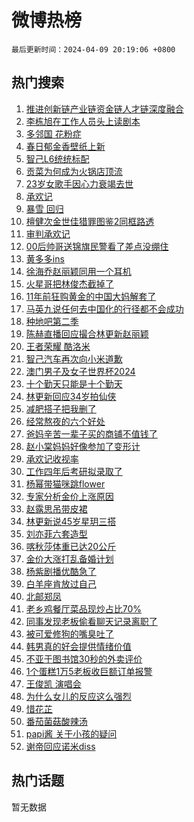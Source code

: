 # 微博热榜

`最后更新时间：2024-04-09 20:19:06 +0800`

## 热门搜索

1. [推进创新链产业链资金链人才链深度融合](https://m.weibo.cn/search?containerid=100103type%3D1%26t%3D10%26q%3D%23%E6%8E%A8%E8%BF%9B%E5%88%9B%E6%96%B0%E9%93%BE%E4%BA%A7%E4%B8%9A%E9%93%BE%E8%B5%84%E9%87%91%E9%93%BE%E4%BA%BA%E6%89%8D%E9%93%BE%E6%B7%B1%E5%BA%A6%E8%9E%8D%E5%90%88%23&stream_entry_id=51&isnewpage=1&extparam=seat%3D1%26dgr%3D0%26pos%3D0%26stream_entry_id%3D51%26c_type%3D51%26q%3D%2523%25E6%258E%25A8%25E8%25BF%259B%25E5%2588%259B%25E6%2596%25B0%25E9%2593%25BE%25E4%25BA%25A7%25E4%25B8%259A%25E9%2593%25BE%25E8%25B5%2584%25E9%2587%2591%25E9%2593%25BE%25E4%25BA%25BA%25E6%2589%258D%25E9%2593%25BE%25E6%25B7%25B1%25E5%25BA%25A6%25E8%259E%258D%25E5%2590%2588%2523%26filter_type%3Drealtimehot%26cate%3D10103%26display_time%3D1712665145%26pre_seqid%3D17126651458290553624)
1. [李栋旭在工作人员头上读剧本](https://m.weibo.cn/search?containerid=100103type%3D1%26t%3D10%26q%3D%E6%9D%8E%E6%A0%8B%E6%97%AD%E5%9C%A8%E5%B7%A5%E4%BD%9C%E4%BA%BA%E5%91%98%E5%A4%B4%E4%B8%8A%E8%AF%BB%E5%89%A7%E6%9C%AC&stream_entry_id=31&isnewpage=1&extparam=seat%3D1%26dgr%3D0%26flag%3D1%26c_type%3D31%26realpos%3D1%26cate%3D5001%26stream_entry_id%3D31%26lcate%3D5001%26band_rank%3D1%26q%3D%25E6%259D%258E%25E6%25A0%258B%25E6%2597%25AD%25E5%259C%25A8%25E5%25B7%25A5%25E4%25BD%259C%25E4%25BA%25BA%25E5%2591%2598%25E5%25A4%25B4%25E4%25B8%258A%25E8%25AF%25BB%25E5%2589%25A7%25E6%259C%25AC%26filter_type%3Drealtimehot%26pos%3D0%26display_time%3D1712665145%26pre_seqid%3D17126651458290553624)
1. [多邻国 花粉症](https://m.weibo.cn/search?containerid=100103type%3D1%26t%3D10%26q%3D%E5%A4%9A%E9%82%BB%E5%9B%BD+%E8%8A%B1%E7%B2%89%E7%97%87&stream_entry_id=31&isnewpage=1&extparam=seat%3D1%26dgr%3D0%26flag%3D0%26c_type%3D31%26realpos%3D2%26cate%3D5001%26stream_entry_id%3D31%26lcate%3D5001%26band_rank%3D2%26q%3D%25E5%25A4%259A%25E9%2582%25BB%25E5%259B%25BD%2520%25E8%258A%25B1%25E7%25B2%2589%25E7%2597%2587%26filter_type%3Drealtimehot%26pos%3D1%26display_time%3D1712665145%26pre_seqid%3D17126651458290553624)
1. [春日郁金香壁纸上新](https://m.weibo.cn/search?containerid=100103type%3D1%26t%3D10%26q%3D%23%E6%98%A5%E6%97%A5%E9%83%81%E9%87%91%E9%A6%99%E5%A3%81%E7%BA%B8%E4%B8%8A%E6%96%B0%23&stream_entry_id=31&isnewpage=1&extparam=seat%3D1%26dgr%3D0%26flag%3D0%26c_type%3D31%26realpos%3D3%26cate%3D5001%26stream_entry_id%3D31%26lcate%3D5001%26band_rank%3D3%26q%3D%2523%25E6%2598%25A5%25E6%2597%25A5%25E9%2583%2581%25E9%2587%2591%25E9%25A6%2599%25E5%25A3%2581%25E7%25BA%25B8%25E4%25B8%258A%25E6%2596%25B0%2523%26filter_type%3Drealtimehot%26pos%3D2%26display_time%3D1712665145%26pre_seqid%3D17126651458290553624)
1. [智己L6统统标配](https://m.weibo.cn/search?containerid=100103type%3D1%26t%3D10%26q%3D%23%E6%99%BA%E5%B7%B1L6%E7%BB%9F%E7%BB%9F%E6%A0%87%E9%85%8D%23&stream_entry_id=31&isnewpage=1&extparam=seat%3D1%26dgr%3D0%26adid%3D230386%26c_type%3D31%26filter_type%3Drealtimehot%26cate%3D5001%26stream_entry_id%3D31%26topic_ad%3D1%26lcate%3D5001%26band_rank%3D4%26q%3D%2523%25E6%2599%25BA%25E5%25B7%25B1L6%25E7%25BB%259F%25E7%25BB%259F%25E6%25A0%2587%25E9%2585%258D%2523%26is_ad_pos%3D1%26pos%3D3%26display_time%3D1712665145%26pre_seqid%3D17126651458290553624)
1. [贡菜为何成为火锅店顶流](https://m.weibo.cn/search?containerid=100103type%3D1%26t%3D10%26q%3D%23%E8%B4%A1%E8%8F%9C%E4%B8%BA%E4%BD%95%E6%88%90%E4%B8%BA%E7%81%AB%E9%94%85%E5%BA%97%E9%A1%B6%E6%B5%81%23&stream_entry_id=31&isnewpage=1&extparam=seat%3D1%26dgr%3D0%26flag%3D0%26c_type%3D31%26realpos%3D4%26cate%3D5001%26stream_entry_id%3D31%26lcate%3D5001%26band_rank%3D4%26q%3D%2523%25E8%25B4%25A1%25E8%258F%259C%25E4%25B8%25BA%25E4%25BD%2595%25E6%2588%2590%25E4%25B8%25BA%25E7%2581%25AB%25E9%2594%2585%25E5%25BA%2597%25E9%25A1%25B6%25E6%25B5%2581%2523%26filter_type%3Drealtimehot%26pos%3D4%26display_time%3D1712665145%26pre_seqid%3D17126651458290553624)
1. [23岁女歌手因心力衰竭去世](https://m.weibo.cn/search?containerid=100103type%3D1%26t%3D10%26q%3D%2323%E5%B2%81%E5%A5%B3%E6%AD%8C%E6%89%8B%E5%9B%A0%E5%BF%83%E5%8A%9B%E8%A1%B0%E7%AB%AD%E5%8E%BB%E4%B8%96%23&stream_entry_id=31&isnewpage=1&extparam=seat%3D1%26dgr%3D0%26flag%3D2%26c_type%3D31%26realpos%3D5%26cate%3D5001%26stream_entry_id%3D31%26lcate%3D5001%26band_rank%3D5%26q%3D%252323%25E5%25B2%2581%25E5%25A5%25B3%25E6%25AD%258C%25E6%2589%258B%25E5%259B%25A0%25E5%25BF%2583%25E5%258A%259B%25E8%25A1%25B0%25E7%25AB%25AD%25E5%258E%25BB%25E4%25B8%2596%2523%26filter_type%3Drealtimehot%26pos%3D5%26display_time%3D1712665145%26pre_seqid%3D17126651458290553624)
1. [承欢记](https://m.weibo.cn/search?containerid=100103type%3D1%26t%3D10%26q%3D%E6%89%BF%E6%AC%A2%E8%AE%B0&stream_entry_id=31&isnewpage=1&extparam=seat%3D1%26dgr%3D0%26flag%3D1%26c_type%3D31%26realpos%3D6%26cate%3D5001%26stream_entry_id%3D31%26lcate%3D5001%26band_rank%3D6%26q%3D%25E6%2589%25BF%25E6%25AC%25A2%25E8%25AE%25B0%26filter_type%3Drealtimehot%26pos%3D6%26display_time%3D1712665145%26pre_seqid%3D17126651458290553624)
1. [暴雪 回归](https://m.weibo.cn/search?containerid=100103type%3D1%26t%3D10%26q%3D%E6%9A%B4%E9%9B%AA+%E5%9B%9E%E5%BD%92&stream_entry_id=31&isnewpage=1&extparam=seat%3D1%26dgr%3D0%26flag%3D16%26c_type%3D31%26realpos%3D7%26cate%3D5001%26stream_entry_id%3D31%26lcate%3D5001%26band_rank%3D7%26q%3D%25E6%259A%25B4%25E9%259B%25AA%2520%25E5%259B%259E%25E5%25BD%2592%26filter_type%3Drealtimehot%26pos%3D7%26display_time%3D1712665145%26pre_seqid%3D17126651458290553624)
1. [檀健次金世佳猎罪图鉴2同框路透](https://m.weibo.cn/search?containerid=100103type%3D1%26t%3D10%26q%3D%23%E6%AA%80%E5%81%A5%E6%AC%A1%E9%87%91%E4%B8%96%E4%BD%B3%E7%8C%8E%E7%BD%AA%E5%9B%BE%E9%89%B42%E5%90%8C%E6%A1%86%E8%B7%AF%E9%80%8F%23&stream_entry_id=31&isnewpage=1&extparam=seat%3D1%26dgr%3D0%26flag%3D1%26c_type%3D31%26realpos%3D8%26cate%3D5001%26stream_entry_id%3D31%26lcate%3D5001%26band_rank%3D8%26q%3D%2523%25E6%25AA%2580%25E5%2581%25A5%25E6%25AC%25A1%25E9%2587%2591%25E4%25B8%2596%25E4%25BD%25B3%25E7%258C%258E%25E7%25BD%25AA%25E5%259B%25BE%25E9%2589%25B42%25E5%2590%258C%25E6%25A1%2586%25E8%25B7%25AF%25E9%2580%258F%2523%26filter_type%3Drealtimehot%26pos%3D8%26display_time%3D1712665145%26pre_seqid%3D17126651458290553624)
1. [审判承欢记](https://m.weibo.cn/search?containerid=100103type%3D1%26t%3D10%26q%3D%E5%AE%A1%E5%88%A4%E6%89%BF%E6%AC%A2%E8%AE%B0&stream_entry_id=31&isnewpage=1&extparam=seat%3D1%26dgr%3D0%26flag%3D1%26c_type%3D31%26realpos%3D9%26cate%3D5001%26stream_entry_id%3D31%26lcate%3D5001%26band_rank%3D9%26q%3D%25E5%25AE%25A1%25E5%2588%25A4%25E6%2589%25BF%25E6%25AC%25A2%25E8%25AE%25B0%26filter_type%3Drealtimehot%26pos%3D9%26display_time%3D1712665145%26pre_seqid%3D17126651458290553624)
1. [00后帅哥送锦旗民警看了差点没绷住](https://m.weibo.cn/search?containerid=100103type%3D1%26t%3D10%26q%3D%2300%E5%90%8E%E5%B8%85%E5%93%A5%E9%80%81%E9%94%A6%E6%97%97%E6%B0%91%E8%AD%A6%E7%9C%8B%E4%BA%86%E5%B7%AE%E7%82%B9%E6%B2%A1%E7%BB%B7%E4%BD%8F%23&stream_entry_id=31&isnewpage=1&extparam=seat%3D1%26dgr%3D0%26flag%3D32768%26c_type%3D31%26realpos%3D10%26cate%3D5001%26stream_entry_id%3D31%26lcate%3D5001%26band_rank%3D10%26q%3D%252300%25E5%2590%258E%25E5%25B8%2585%25E5%2593%25A5%25E9%2580%2581%25E9%2594%25A6%25E6%2597%2597%25E6%25B0%2591%25E8%25AD%25A6%25E7%259C%258B%25E4%25BA%2586%25E5%25B7%25AE%25E7%2582%25B9%25E6%25B2%25A1%25E7%25BB%25B7%25E4%25BD%258F%2523%26filter_type%3Drealtimehot%26pos%3D10%26display_time%3D1712665145%26pre_seqid%3D17126651458290553624)
1. [黄多多ins](https://m.weibo.cn/search?containerid=100103type%3D1%26t%3D10%26q%3D%23%E9%BB%84%E5%A4%9A%E5%A4%9Ains%23&stream_entry_id=31&isnewpage=1&extparam=seat%3D1%26dgr%3D0%26flag%3D2%26c_type%3D31%26realpos%3D11%26cate%3D5001%26stream_entry_id%3D31%26lcate%3D5001%26band_rank%3D11%26q%3D%2523%25E9%25BB%2584%25E5%25A4%259A%25E5%25A4%259Ains%2523%26filter_type%3Drealtimehot%26pos%3D11%26display_time%3D1712665145%26pre_seqid%3D17126651458290553624)
1. [徐海乔赵丽颖同用一个耳机](https://m.weibo.cn/search?containerid=100103type%3D1%26t%3D10%26q%3D%23%E5%BE%90%E6%B5%B7%E4%B9%94%E8%B5%B5%E4%B8%BD%E9%A2%96%E5%90%8C%E7%94%A8%E4%B8%80%E4%B8%AA%E8%80%B3%E6%9C%BA%23&stream_entry_id=31&isnewpage=1&extparam=seat%3D1%26dgr%3D0%26flag%3D1%26c_type%3D31%26realpos%3D12%26cate%3D5001%26stream_entry_id%3D31%26lcate%3D5001%26band_rank%3D12%26q%3D%2523%25E5%25BE%2590%25E6%25B5%25B7%25E4%25B9%2594%25E8%25B5%25B5%25E4%25B8%25BD%25E9%25A2%2596%25E5%2590%258C%25E7%2594%25A8%25E4%25B8%2580%25E4%25B8%25AA%25E8%2580%25B3%25E6%259C%25BA%2523%26filter_type%3Drealtimehot%26pos%3D12%26display_time%3D1712665145%26pre_seqid%3D17126651458290553624)
1. [火星哥把林俊杰截掉了](https://m.weibo.cn/search?containerid=100103type%3D1%26t%3D10%26q%3D%23%E7%81%AB%E6%98%9F%E5%93%A5%E6%8A%8A%E6%9E%97%E4%BF%8A%E6%9D%B0%E6%88%AA%E6%8E%89%E4%BA%86%23&stream_entry_id=31&isnewpage=1&extparam=seat%3D1%26dgr%3D0%26flag%3D0%26c_type%3D31%26realpos%3D13%26cate%3D5001%26stream_entry_id%3D31%26lcate%3D5001%26band_rank%3D13%26q%3D%2523%25E7%2581%25AB%25E6%2598%259F%25E5%2593%25A5%25E6%258A%258A%25E6%259E%2597%25E4%25BF%258A%25E6%259D%25B0%25E6%2588%25AA%25E6%258E%2589%25E4%25BA%2586%2523%26filter_type%3Drealtimehot%26pos%3D13%26display_time%3D1712665145%26pre_seqid%3D17126651458290553624)
1. [11年前狂购黄金的中国大妈解套了](https://m.weibo.cn/search?containerid=100103type%3D1%26t%3D10%26q%3D%2311%E5%B9%B4%E5%89%8D%E7%8B%82%E8%B4%AD%E9%BB%84%E9%87%91%E7%9A%84%E4%B8%AD%E5%9B%BD%E5%A4%A7%E5%A6%88%E8%A7%A3%E5%A5%97%E4%BA%86%23&stream_entry_id=31&isnewpage=1&extparam=seat%3D1%26dgr%3D0%26flag%3D1%26c_type%3D31%26realpos%3D14%26cate%3D5001%26stream_entry_id%3D31%26lcate%3D5001%26band_rank%3D14%26q%3D%252311%25E5%25B9%25B4%25E5%2589%258D%25E7%258B%2582%25E8%25B4%25AD%25E9%25BB%2584%25E9%2587%2591%25E7%259A%2584%25E4%25B8%25AD%25E5%259B%25BD%25E5%25A4%25A7%25E5%25A6%2588%25E8%25A7%25A3%25E5%25A5%2597%25E4%25BA%2586%2523%26filter_type%3Drealtimehot%26pos%3D14%26display_time%3D1712665145%26pre_seqid%3D17126651458290553624)
1. [马英九说任何去中国化的行径都不会成功](https://m.weibo.cn/search?containerid=100103type%3D1%26t%3D10%26q%3D%23%E9%A9%AC%E8%8B%B1%E4%B9%9D%E8%AF%B4%E4%BB%BB%E4%BD%95%E5%8E%BB%E4%B8%AD%E5%9B%BD%E5%8C%96%E7%9A%84%E8%A1%8C%E5%BE%84%E9%83%BD%E4%B8%8D%E4%BC%9A%E6%88%90%E5%8A%9F%23&stream_entry_id=31&isnewpage=1&extparam=seat%3D1%26dgr%3D0%26flag%3D0%26c_type%3D31%26realpos%3D15%26cate%3D5001%26stream_entry_id%3D31%26lcate%3D5001%26band_rank%3D15%26q%3D%2523%25E9%25A9%25AC%25E8%258B%25B1%25E4%25B9%259D%25E8%25AF%25B4%25E4%25BB%25BB%25E4%25BD%2595%25E5%258E%25BB%25E4%25B8%25AD%25E5%259B%25BD%25E5%258C%2596%25E7%259A%2584%25E8%25A1%258C%25E5%25BE%2584%25E9%2583%25BD%25E4%25B8%258D%25E4%25BC%259A%25E6%2588%2590%25E5%258A%259F%2523%26filter_type%3Drealtimehot%26pos%3D15%26display_time%3D1712665145%26pre_seqid%3D17126651458290553624)
1. [种地吧第二季](https://m.weibo.cn/search?containerid=100103type%3D1%26t%3D10%26q%3D%23%E7%A7%8D%E5%9C%B0%E5%90%A7%E7%AC%AC%E4%BA%8C%E5%AD%A3%23&stream_entry_id=31&isnewpage=1&extparam=seat%3D1%26dgr%3D0%26flag%3D1%26c_type%3D31%26realpos%3D16%26cate%3D5001%26stream_entry_id%3D31%26lcate%3D5001%26band_rank%3D16%26q%3D%2523%25E7%25A7%258D%25E5%259C%25B0%25E5%2590%25A7%25E7%25AC%25AC%25E4%25BA%258C%25E5%25AD%25A3%2523%26filter_type%3Drealtimehot%26pos%3D16%26display_time%3D1712665145%26pre_seqid%3D17126651458290553624)
1. [陈赫直播回应撮合林更新赵丽颖](https://m.weibo.cn/search?containerid=100103type%3D1%26t%3D10%26q%3D%23%E9%99%88%E8%B5%AB%E7%9B%B4%E6%92%AD%E5%9B%9E%E5%BA%94%E6%92%AE%E5%90%88%E6%9E%97%E6%9B%B4%E6%96%B0%E8%B5%B5%E4%B8%BD%E9%A2%96%23&stream_entry_id=31&isnewpage=1&extparam=seat%3D1%26dgr%3D0%26flag%3D0%26c_type%3D31%26realpos%3D17%26cate%3D5001%26stream_entry_id%3D31%26lcate%3D5001%26band_rank%3D17%26q%3D%2523%25E9%2599%2588%25E8%25B5%25AB%25E7%259B%25B4%25E6%2592%25AD%25E5%259B%259E%25E5%25BA%2594%25E6%2592%25AE%25E5%2590%2588%25E6%259E%2597%25E6%259B%25B4%25E6%2596%25B0%25E8%25B5%25B5%25E4%25B8%25BD%25E9%25A2%2596%2523%26filter_type%3Drealtimehot%26pos%3D17%26display_time%3D1712665145%26pre_seqid%3D17126651458290553624)
1. [王者荣耀 酷洛米](https://m.weibo.cn/search?containerid=100103type%3D1%26t%3D10%26q%3D%E7%8E%8B%E8%80%85%E8%8D%A3%E8%80%80+%E9%85%B7%E6%B4%9B%E7%B1%B3&stream_entry_id=31&isnewpage=1&extparam=seat%3D1%26dgr%3D0%26flag%3D0%26c_type%3D31%26realpos%3D18%26cate%3D5001%26stream_entry_id%3D31%26lcate%3D5001%26band_rank%3D18%26q%3D%25E7%258E%258B%25E8%2580%2585%25E8%258D%25A3%25E8%2580%2580%2520%25E9%2585%25B7%25E6%25B4%259B%25E7%25B1%25B3%26filter_type%3Drealtimehot%26pos%3D18%26display_time%3D1712665145%26pre_seqid%3D17126651458290553624)
1. [智己汽车再次向小米道歉](https://m.weibo.cn/search?containerid=100103type%3D1%26t%3D10%26q%3D%23%E6%99%BA%E5%B7%B1%E6%B1%BD%E8%BD%A6%E5%86%8D%E6%AC%A1%E5%90%91%E5%B0%8F%E7%B1%B3%E9%81%93%E6%AD%89%23&stream_entry_id=31&isnewpage=1&extparam=seat%3D1%26dgr%3D0%26flag%3D0%26c_type%3D31%26realpos%3D19%26cate%3D5001%26stream_entry_id%3D31%26lcate%3D5001%26band_rank%3D19%26q%3D%2523%25E6%2599%25BA%25E5%25B7%25B1%25E6%25B1%25BD%25E8%25BD%25A6%25E5%2586%258D%25E6%25AC%25A1%25E5%2590%2591%25E5%25B0%258F%25E7%25B1%25B3%25E9%2581%2593%25E6%25AD%2589%2523%26filter_type%3Drealtimehot%26pos%3D19%26display_time%3D1712665145%26pre_seqid%3D17126651458290553624)
1. [澳门男子及女子世界杯2024](https://m.weibo.cn/search?containerid=100103type%3D1%26t%3D10%26q%3D%23%E6%BE%B3%E9%97%A8%E7%94%B7%E5%AD%90%E5%8F%8A%E5%A5%B3%E5%AD%90%E4%B8%96%E7%95%8C%E6%9D%AF2024%23&stream_entry_id=31&isnewpage=1&extparam=seat%3D1%26dgr%3D0%26flag%3D0%26c_type%3D31%26realpos%3D20%26cate%3D5001%26stream_entry_id%3D31%26lcate%3D5001%26band_rank%3D20%26q%3D%2523%25E6%25BE%25B3%25E9%2597%25A8%25E7%2594%25B7%25E5%25AD%2590%25E5%258F%258A%25E5%25A5%25B3%25E5%25AD%2590%25E4%25B8%2596%25E7%2595%258C%25E6%259D%25AF2024%2523%26filter_type%3Drealtimehot%26pos%3D20%26display_time%3D1712665145%26pre_seqid%3D17126651458290553624)
1. [十个勤天只能是十个勤天](https://m.weibo.cn/search?containerid=100103type%3D1%26t%3D10%26q%3D%E5%8D%81%E4%B8%AA%E5%8B%A4%E5%A4%A9%E5%8F%AA%E8%83%BD%E6%98%AF%E5%8D%81%E4%B8%AA%E5%8B%A4%E5%A4%A9&stream_entry_id=31&isnewpage=1&extparam=seat%3D1%26dgr%3D0%26flag%3D1%26c_type%3D31%26realpos%3D21%26cate%3D5001%26stream_entry_id%3D31%26lcate%3D5001%26band_rank%3D21%26q%3D%25E5%258D%2581%25E4%25B8%25AA%25E5%258B%25A4%25E5%25A4%25A9%25E5%258F%25AA%25E8%2583%25BD%25E6%2598%25AF%25E5%258D%2581%25E4%25B8%25AA%25E5%258B%25A4%25E5%25A4%25A9%26filter_type%3Drealtimehot%26pos%3D21%26display_time%3D1712665145%26pre_seqid%3D17126651458290553624)
1. [林更新回应34岁拍仙侠](https://m.weibo.cn/search?containerid=100103type%3D1%26t%3D10%26q%3D%23%E6%9E%97%E6%9B%B4%E6%96%B0%E5%9B%9E%E5%BA%9434%E5%B2%81%E6%8B%8D%E4%BB%99%E4%BE%A0%23&stream_entry_id=31&isnewpage=1&extparam=seat%3D1%26dgr%3D0%26flag%3D0%26c_type%3D31%26realpos%3D22%26cate%3D5001%26stream_entry_id%3D31%26lcate%3D5001%26band_rank%3D22%26q%3D%2523%25E6%259E%2597%25E6%259B%25B4%25E6%2596%25B0%25E5%259B%259E%25E5%25BA%259434%25E5%25B2%2581%25E6%258B%258D%25E4%25BB%2599%25E4%25BE%25A0%2523%26filter_type%3Drealtimehot%26pos%3D22%26display_time%3D1712665145%26pre_seqid%3D17126651458290553624)
1. [减肥搭子把我删了](https://m.weibo.cn/search?containerid=100103type%3D1%26t%3D10%26q%3D%23%E5%87%8F%E8%82%A5%E6%90%AD%E5%AD%90%E6%8A%8A%E6%88%91%E5%88%A0%E4%BA%86%23&stream_entry_id=31&isnewpage=1&extparam=seat%3D1%26dgr%3D0%26flag%3D1%26c_type%3D31%26realpos%3D23%26cate%3D5001%26stream_entry_id%3D31%26lcate%3D5001%26band_rank%3D23%26q%3D%2523%25E5%2587%258F%25E8%2582%25A5%25E6%2590%25AD%25E5%25AD%2590%25E6%258A%258A%25E6%2588%2591%25E5%2588%25A0%25E4%25BA%2586%2523%26filter_type%3Drealtimehot%26pos%3D23%26display_time%3D1712665145%26pre_seqid%3D17126651458290553624)
1. [经常熬夜的六个好处](https://m.weibo.cn/search?containerid=100103type%3D1%26t%3D10%26q%3D%23%E7%BB%8F%E5%B8%B8%E7%86%AC%E5%A4%9C%E7%9A%84%E5%85%AD%E4%B8%AA%E5%A5%BD%E5%A4%84%23&stream_entry_id=31&isnewpage=1&extparam=seat%3D1%26dgr%3D0%26flag%3D1%26c_type%3D31%26realpos%3D24%26cate%3D5001%26stream_entry_id%3D31%26lcate%3D5001%26band_rank%3D24%26q%3D%2523%25E7%25BB%258F%25E5%25B8%25B8%25E7%2586%25AC%25E5%25A4%259C%25E7%259A%2584%25E5%2585%25AD%25E4%25B8%25AA%25E5%25A5%25BD%25E5%25A4%2584%2523%26filter_type%3Drealtimehot%26pos%3D24%26display_time%3D1712665145%26pre_seqid%3D17126651458290553624)
1. [爸妈辛苦一辈子买的商铺不值钱了](https://m.weibo.cn/search?containerid=100103type%3D1%26t%3D10%26q%3D%23%E7%88%B8%E5%A6%88%E8%BE%9B%E8%8B%A6%E4%B8%80%E8%BE%88%E5%AD%90%E4%B9%B0%E7%9A%84%E5%95%86%E9%93%BA%E4%B8%8D%E5%80%BC%E9%92%B1%E4%BA%86%23&stream_entry_id=31&isnewpage=1&extparam=seat%3D1%26dgr%3D0%26flag%3D0%26c_type%3D31%26realpos%3D25%26cate%3D5001%26stream_entry_id%3D31%26lcate%3D5001%26band_rank%3D25%26q%3D%2523%25E7%2588%25B8%25E5%25A6%2588%25E8%25BE%259B%25E8%258B%25A6%25E4%25B8%2580%25E8%25BE%2588%25E5%25AD%2590%25E4%25B9%25B0%25E7%259A%2584%25E5%2595%2586%25E9%2593%25BA%25E4%25B8%258D%25E5%2580%25BC%25E9%2592%25B1%25E4%25BA%2586%2523%26filter_type%3Drealtimehot%26pos%3D25%26display_time%3D1712665145%26pre_seqid%3D17126651458290553624)
1. [赵小棠妈妈好像参加了变形计](https://m.weibo.cn/search?containerid=100103type%3D1%26t%3D10%26q%3D%E8%B5%B5%E5%B0%8F%E6%A3%A0%E5%A6%88%E5%A6%88%E5%A5%BD%E5%83%8F%E5%8F%82%E5%8A%A0%E4%BA%86%E5%8F%98%E5%BD%A2%E8%AE%A1&stream_entry_id=31&isnewpage=1&extparam=seat%3D1%26dgr%3D0%26flag%3D1%26c_type%3D31%26realpos%3D26%26cate%3D5001%26stream_entry_id%3D31%26lcate%3D5001%26band_rank%3D26%26q%3D%25E8%25B5%25B5%25E5%25B0%258F%25E6%25A3%25A0%25E5%25A6%2588%25E5%25A6%2588%25E5%25A5%25BD%25E5%2583%258F%25E5%258F%2582%25E5%258A%25A0%25E4%25BA%2586%25E5%258F%2598%25E5%25BD%25A2%25E8%25AE%25A1%26filter_type%3Drealtimehot%26pos%3D26%26display_time%3D1712665145%26pre_seqid%3D17126651458290553624)
1. [承欢记收视率](https://m.weibo.cn/search?containerid=100103type%3D1%26t%3D10%26q%3D%E6%89%BF%E6%AC%A2%E8%AE%B0%E6%94%B6%E8%A7%86%E7%8E%87&stream_entry_id=31&isnewpage=1&extparam=seat%3D1%26dgr%3D0%26flag%3D1%26c_type%3D31%26realpos%3D27%26cate%3D5001%26stream_entry_id%3D31%26lcate%3D5001%26band_rank%3D27%26q%3D%25E6%2589%25BF%25E6%25AC%25A2%25E8%25AE%25B0%25E6%2594%25B6%25E8%25A7%2586%25E7%258E%2587%26filter_type%3Drealtimehot%26pos%3D27%26display_time%3D1712665145%26pre_seqid%3D17126651458290553624)
1. [工作四年后考研拟录取了](https://m.weibo.cn/search?containerid=100103type%3D1%26t%3D10%26q%3D%23%E5%B7%A5%E4%BD%9C%E5%9B%9B%E5%B9%B4%E5%90%8E%E8%80%83%E7%A0%94%E6%8B%9F%E5%BD%95%E5%8F%96%E4%BA%86%23&stream_entry_id=31&isnewpage=1&extparam=seat%3D1%26dgr%3D0%26flag%3D1%26c_type%3D31%26realpos%3D28%26cate%3D5001%26stream_entry_id%3D31%26lcate%3D5001%26band_rank%3D28%26q%3D%2523%25E5%25B7%25A5%25E4%25BD%259C%25E5%259B%259B%25E5%25B9%25B4%25E5%2590%258E%25E8%2580%2583%25E7%25A0%2594%25E6%258B%259F%25E5%25BD%2595%25E5%258F%2596%25E4%25BA%2586%2523%26filter_type%3Drealtimehot%26pos%3D28%26display_time%3D1712665145%26pre_seqid%3D17126651458290553624)
1. [杨幂带猫咪跳flower](https://m.weibo.cn/search?containerid=100103type%3D1%26t%3D10%26q%3D%23%E6%9D%A8%E5%B9%82%E5%B8%A6%E7%8C%AB%E5%92%AA%E8%B7%B3flower%23&stream_entry_id=31&isnewpage=1&extparam=seat%3D1%26dgr%3D0%26flag%3D0%26c_type%3D31%26realpos%3D29%26cate%3D5001%26stream_entry_id%3D31%26lcate%3D5001%26band_rank%3D29%26q%3D%2523%25E6%259D%25A8%25E5%25B9%2582%25E5%25B8%25A6%25E7%258C%25AB%25E5%2592%25AA%25E8%25B7%25B3flower%2523%26filter_type%3Drealtimehot%26pos%3D29%26display_time%3D1712665145%26pre_seqid%3D17126651458290553624)
1. [专家分析金价上涨原因](https://m.weibo.cn/search?containerid=100103type%3D1%26t%3D10%26q%3D%23%E4%B8%93%E5%AE%B6%E5%88%86%E6%9E%90%E9%87%91%E4%BB%B7%E4%B8%8A%E6%B6%A8%E5%8E%9F%E5%9B%A0%23&stream_entry_id=31&isnewpage=1&extparam=seat%3D1%26dgr%3D0%26flag%3D1%26c_type%3D31%26realpos%3D30%26cate%3D5001%26stream_entry_id%3D31%26lcate%3D5001%26band_rank%3D30%26q%3D%2523%25E4%25B8%2593%25E5%25AE%25B6%25E5%2588%2586%25E6%259E%2590%25E9%2587%2591%25E4%25BB%25B7%25E4%25B8%258A%25E6%25B6%25A8%25E5%258E%259F%25E5%259B%25A0%2523%26filter_type%3Drealtimehot%26pos%3D30%26display_time%3D1712665145%26pre_seqid%3D17126651458290553624)
1. [赵露思吊带皮裙](https://m.weibo.cn/search?containerid=100103type%3D1%26t%3D10%26q%3D%23%E8%B5%B5%E9%9C%B2%E6%80%9D%E5%90%8A%E5%B8%A6%E7%9A%AE%E8%A3%99%23&stream_entry_id=31&isnewpage=1&extparam=seat%3D1%26dgr%3D0%26flag%3D0%26c_type%3D31%26realpos%3D31%26cate%3D5001%26stream_entry_id%3D31%26lcate%3D5001%26band_rank%3D31%26q%3D%2523%25E8%25B5%25B5%25E9%259C%25B2%25E6%2580%259D%25E5%2590%258A%25E5%25B8%25A6%25E7%259A%25AE%25E8%25A3%2599%2523%26filter_type%3Drealtimehot%26pos%3D31%26display_time%3D1712665145%26pre_seqid%3D17126651458290553624)
1. [林更新说45岁星玥三搭](https://m.weibo.cn/search?containerid=100103type%3D1%26t%3D10%26q%3D%23%E6%9E%97%E6%9B%B4%E6%96%B0%E8%AF%B445%E5%B2%81%E6%98%9F%E7%8E%A5%E4%B8%89%E6%90%AD%23&stream_entry_id=31&isnewpage=1&extparam=seat%3D1%26dgr%3D0%26flag%3D0%26c_type%3D31%26realpos%3D32%26cate%3D5001%26stream_entry_id%3D31%26lcate%3D5001%26band_rank%3D32%26q%3D%2523%25E6%259E%2597%25E6%259B%25B4%25E6%2596%25B0%25E8%25AF%25B445%25E5%25B2%2581%25E6%2598%259F%25E7%258E%25A5%25E4%25B8%2589%25E6%2590%25AD%2523%26filter_type%3Drealtimehot%26pos%3D32%26display_time%3D1712665145%26pre_seqid%3D17126651458290553624)
1. [刘亦菲六套造型](https://m.weibo.cn/search?containerid=100103type%3D1%26t%3D10%26q%3D%23%E5%88%98%E4%BA%A6%E8%8F%B2%E5%85%AD%E5%A5%97%E9%80%A0%E5%9E%8B%23&stream_entry_id=31&isnewpage=1&extparam=seat%3D1%26dgr%3D0%26flag%3D1%26c_type%3D31%26realpos%3D33%26cate%3D5001%26stream_entry_id%3D31%26lcate%3D5001%26band_rank%3D33%26q%3D%2523%25E5%2588%2598%25E4%25BA%25A6%25E8%258F%25B2%25E5%2585%25AD%25E5%25A5%2597%25E9%2580%25A0%25E5%259E%258B%2523%26filter_type%3Drealtimehot%26pos%3D33%26display_time%3D1712665145%26pre_seqid%3D17126651458290553624)
1. [喀秋莎体重已达20公斤](https://m.weibo.cn/search?containerid=100103type%3D1%26t%3D10%26q%3D%23%E5%96%80%E7%A7%8B%E8%8E%8E%E4%BD%93%E9%87%8D%E5%B7%B2%E8%BE%BE20%E5%85%AC%E6%96%A4%23&stream_entry_id=31&isnewpage=1&extparam=seat%3D1%26dgr%3D0%26flag%3D0%26c_type%3D31%26realpos%3D34%26cate%3D5001%26stream_entry_id%3D31%26lcate%3D5001%26band_rank%3D34%26q%3D%2523%25E5%2596%2580%25E7%25A7%258B%25E8%258E%258E%25E4%25BD%2593%25E9%2587%258D%25E5%25B7%25B2%25E8%25BE%25BE20%25E5%2585%25AC%25E6%2596%25A4%2523%26filter_type%3Drealtimehot%26pos%3D34%26display_time%3D1712665145%26pre_seqid%3D17126651458290553624)
1. [金价大涨打乱备婚计划](https://m.weibo.cn/search?containerid=100103type%3D1%26t%3D10%26q%3D%23%E9%87%91%E4%BB%B7%E5%A4%A7%E6%B6%A8%E6%89%93%E4%B9%B1%E5%A4%87%E5%A9%9A%E8%AE%A1%E5%88%92%23&stream_entry_id=31&isnewpage=1&extparam=seat%3D1%26dgr%3D0%26flag%3D0%26c_type%3D31%26realpos%3D35%26cate%3D5001%26stream_entry_id%3D31%26lcate%3D5001%26band_rank%3D35%26q%3D%2523%25E9%2587%2591%25E4%25BB%25B7%25E5%25A4%25A7%25E6%25B6%25A8%25E6%2589%2593%25E4%25B9%25B1%25E5%25A4%2587%25E5%25A9%259A%25E8%25AE%25A1%25E5%2588%2592%2523%26filter_type%3Drealtimehot%26pos%3D35%26display_time%3D1712665145%26pre_seqid%3D17126651458290553624)
1. [杨紫剧播优酷急了](https://m.weibo.cn/search?containerid=100103type%3D1%26t%3D10%26q%3D%23%E6%9D%A8%E7%B4%AB%E5%89%A7%E6%92%AD%E4%BC%98%E9%85%B7%E6%80%A5%E4%BA%86%23&stream_entry_id=31&isnewpage=1&extparam=seat%3D1%26dgr%3D0%26flag%3D0%26c_type%3D31%26realpos%3D36%26cate%3D5001%26stream_entry_id%3D31%26lcate%3D5001%26band_rank%3D36%26q%3D%2523%25E6%259D%25A8%25E7%25B4%25AB%25E5%2589%25A7%25E6%2592%25AD%25E4%25BC%2598%25E9%2585%25B7%25E6%2580%25A5%25E4%25BA%2586%2523%26filter_type%3Drealtimehot%26pos%3D36%26display_time%3D1712665145%26pre_seqid%3D17126651458290553624)
1. [白羊座肯放过自己](https://m.weibo.cn/search?containerid=100103type%3D1%26t%3D10%26q%3D%23%E7%99%BD%E7%BE%8A%E5%BA%A7%E8%82%AF%E6%94%BE%E8%BF%87%E8%87%AA%E5%B7%B1%23&stream_entry_id=31&isnewpage=1&extparam=seat%3D1%26dgr%3D0%26flag%3D0%26c_type%3D31%26realpos%3D37%26cate%3D5001%26stream_entry_id%3D31%26lcate%3D5001%26band_rank%3D37%26q%3D%2523%25E7%2599%25BD%25E7%25BE%258A%25E5%25BA%25A7%25E8%2582%25AF%25E6%2594%25BE%25E8%25BF%2587%25E8%2587%25AA%25E5%25B7%25B1%2523%26filter_type%3Drealtimehot%26pos%3D37%26display_time%3D1712665145%26pre_seqid%3D17126651458290553624)
1. [北邮郑凤](https://m.weibo.cn/search?containerid=100103type%3D1%26t%3D10%26q%3D%E5%8C%97%E9%82%AE%E9%83%91%E5%87%A4&stream_entry_id=31&isnewpage=1&extparam=seat%3D1%26dgr%3D0%26flag%3D1%26c_type%3D31%26realpos%3D38%26cate%3D5001%26stream_entry_id%3D31%26lcate%3D5001%26band_rank%3D38%26q%3D%25E5%258C%2597%25E9%2582%25AE%25E9%2583%2591%25E5%2587%25A4%26filter_type%3Drealtimehot%26pos%3D38%26display_time%3D1712665145%26pre_seqid%3D17126651458290553624)
1. [老乡鸡餐厅菜品现炒占比70%](https://m.weibo.cn/search?containerid=100103type%3D1%26t%3D10%26q%3D%23%E8%80%81%E4%B9%A1%E9%B8%A1%E9%A4%90%E5%8E%85%E8%8F%9C%E5%93%81%E7%8E%B0%E7%82%92%E5%8D%A0%E6%AF%9470%25%23&stream_entry_id=31&isnewpage=1&extparam=seat%3D1%26dgr%3D0%26flag%3D1%26c_type%3D31%26realpos%3D39%26cate%3D5001%26stream_entry_id%3D31%26lcate%3D5001%26band_rank%3D39%26q%3D%2523%25E8%2580%2581%25E4%25B9%25A1%25E9%25B8%25A1%25E9%25A4%2590%25E5%258E%2585%25E8%258F%259C%25E5%2593%2581%25E7%258E%25B0%25E7%2582%2592%25E5%258D%25A0%25E6%25AF%259470%2525%2523%26filter_type%3Drealtimehot%26pos%3D39%26display_time%3D1712665145%26pre_seqid%3D17126651458290553624)
1. [同事发现老板偷看聊天记录离职了](https://m.weibo.cn/search?containerid=100103type%3D1%26t%3D10%26q%3D%23%E5%90%8C%E4%BA%8B%E5%8F%91%E7%8E%B0%E8%80%81%E6%9D%BF%E5%81%B7%E7%9C%8B%E8%81%8A%E5%A4%A9%E8%AE%B0%E5%BD%95%E7%A6%BB%E8%81%8C%E4%BA%86%23&stream_entry_id=31&isnewpage=1&extparam=seat%3D1%26dgr%3D0%26flag%3D0%26c_type%3D31%26realpos%3D40%26cate%3D5001%26stream_entry_id%3D31%26lcate%3D5001%26band_rank%3D40%26q%3D%2523%25E5%2590%258C%25E4%25BA%258B%25E5%258F%2591%25E7%258E%25B0%25E8%2580%2581%25E6%259D%25BF%25E5%2581%25B7%25E7%259C%258B%25E8%2581%258A%25E5%25A4%25A9%25E8%25AE%25B0%25E5%25BD%2595%25E7%25A6%25BB%25E8%2581%258C%25E4%25BA%2586%2523%26filter_type%3Drealtimehot%26pos%3D40%26display_time%3D1712665145%26pre_seqid%3D17126651458290553624)
1. [被可爱修狗的嘴臭吐了](https://m.weibo.cn/search?containerid=100103type%3D1%26t%3D10%26q%3D%23%E8%A2%AB%E5%8F%AF%E7%88%B1%E4%BF%AE%E7%8B%97%E7%9A%84%E5%98%B4%E8%87%AD%E5%90%90%E4%BA%86%23&stream_entry_id=31&isnewpage=1&extparam=seat%3D1%26dgr%3D0%26flag%3D1%26c_type%3D31%26realpos%3D41%26cate%3D5001%26stream_entry_id%3D31%26lcate%3D5001%26band_rank%3D41%26q%3D%2523%25E8%25A2%25AB%25E5%258F%25AF%25E7%2588%25B1%25E4%25BF%25AE%25E7%258B%2597%25E7%259A%2584%25E5%2598%25B4%25E8%2587%25AD%25E5%2590%2590%25E4%25BA%2586%2523%26filter_type%3Drealtimehot%26pos%3D41%26display_time%3D1712665145%26pre_seqid%3D17126651458290553624)
1. [韩男真的好会提供情绪价值](https://m.weibo.cn/search?containerid=100103type%3D1%26t%3D10%26q%3D%23%E9%9F%A9%E7%94%B7%E7%9C%9F%E7%9A%84%E5%A5%BD%E4%BC%9A%E6%8F%90%E4%BE%9B%E6%83%85%E7%BB%AA%E4%BB%B7%E5%80%BC%23&stream_entry_id=31&isnewpage=1&extparam=seat%3D1%26dgr%3D0%26flag%3D1%26c_type%3D31%26realpos%3D42%26cate%3D5001%26stream_entry_id%3D31%26lcate%3D5001%26band_rank%3D42%26q%3D%2523%25E9%259F%25A9%25E7%2594%25B7%25E7%259C%259F%25E7%259A%2584%25E5%25A5%25BD%25E4%25BC%259A%25E6%258F%2590%25E4%25BE%259B%25E6%2583%2585%25E7%25BB%25AA%25E4%25BB%25B7%25E5%2580%25BC%2523%26filter_type%3Drealtimehot%26pos%3D42%26display_time%3D1712665145%26pre_seqid%3D17126651458290553624)
1. [不亚于图书馆30秒的外卖评价](https://m.weibo.cn/search?containerid=100103type%3D1%26t%3D10%26q%3D%E4%B8%8D%E4%BA%9A%E4%BA%8E%E5%9B%BE%E4%B9%A6%E9%A6%8630%E7%A7%92%E7%9A%84%E5%A4%96%E5%8D%96%E8%AF%84%E4%BB%B7&stream_entry_id=31&isnewpage=1&extparam=seat%3D1%26dgr%3D0%26flag%3D0%26c_type%3D31%26realpos%3D43%26cate%3D5001%26stream_entry_id%3D31%26lcate%3D5001%26band_rank%3D43%26q%3D%25E4%25B8%258D%25E4%25BA%259A%25E4%25BA%258E%25E5%259B%25BE%25E4%25B9%25A6%25E9%25A6%258630%25E7%25A7%2592%25E7%259A%2584%25E5%25A4%2596%25E5%258D%2596%25E8%25AF%2584%25E4%25BB%25B7%26filter_type%3Drealtimehot%26pos%3D43%26display_time%3D1712665145%26pre_seqid%3D17126651458290553624)
1. [1个蛋糕1万5老板收巨额订单报警](https://m.weibo.cn/search?containerid=100103type%3D1%26t%3D10%26q%3D%231%E4%B8%AA%E8%9B%8B%E7%B3%951%E4%B8%875%E8%80%81%E6%9D%BF%E6%94%B6%E5%B7%A8%E9%A2%9D%E8%AE%A2%E5%8D%95%E6%8A%A5%E8%AD%A6%23&stream_entry_id=31&isnewpage=1&extparam=seat%3D1%26dgr%3D0%26flag%3D0%26c_type%3D31%26realpos%3D44%26cate%3D5001%26stream_entry_id%3D31%26lcate%3D5001%26band_rank%3D44%26q%3D%25231%25E4%25B8%25AA%25E8%259B%258B%25E7%25B3%25951%25E4%25B8%25875%25E8%2580%2581%25E6%259D%25BF%25E6%2594%25B6%25E5%25B7%25A8%25E9%25A2%259D%25E8%25AE%25A2%25E5%258D%2595%25E6%258A%25A5%25E8%25AD%25A6%2523%26filter_type%3Drealtimehot%26pos%3D44%26display_time%3D1712665145%26pre_seqid%3D17126651458290553624)
1. [王俊凯 演唱会](https://m.weibo.cn/search?containerid=100103type%3D1%26t%3D10%26q%3D%E7%8E%8B%E4%BF%8A%E5%87%AF+%E6%BC%94%E5%94%B1%E4%BC%9A&stream_entry_id=31&isnewpage=1&extparam=seat%3D1%26dgr%3D0%26flag%3D0%26c_type%3D31%26realpos%3D45%26cate%3D5001%26stream_entry_id%3D31%26lcate%3D5001%26band_rank%3D45%26q%3D%25E7%258E%258B%25E4%25BF%258A%25E5%2587%25AF%2520%25E6%25BC%2594%25E5%2594%25B1%25E4%25BC%259A%26filter_type%3Drealtimehot%26pos%3D45%26display_time%3D1712665145%26pre_seqid%3D17126651458290553624)
1. [为什么女儿的反应这么强烈](https://m.weibo.cn/search?containerid=100103type%3D1%26t%3D10%26q%3D%23%E4%B8%BA%E4%BB%80%E4%B9%88%E5%A5%B3%E5%84%BF%E7%9A%84%E5%8F%8D%E5%BA%94%E8%BF%99%E4%B9%88%E5%BC%BA%E7%83%88%23&stream_entry_id=31&isnewpage=1&extparam=seat%3D1%26dgr%3D0%26flag%3D1%26c_type%3D31%26realpos%3D46%26cate%3D5001%26stream_entry_id%3D31%26lcate%3D5001%26band_rank%3D46%26q%3D%2523%25E4%25B8%25BA%25E4%25BB%2580%25E4%25B9%2588%25E5%25A5%25B3%25E5%2584%25BF%25E7%259A%2584%25E5%258F%258D%25E5%25BA%2594%25E8%25BF%2599%25E4%25B9%2588%25E5%25BC%25BA%25E7%2583%2588%2523%26filter_type%3Drealtimehot%26pos%3D46%26display_time%3D1712665145%26pre_seqid%3D17126651458290553624)
1. [惜花芷](https://m.weibo.cn/search?containerid=100103type%3D1%26t%3D10%26q%3D%E6%83%9C%E8%8A%B1%E8%8A%B7&stream_entry_id=31&isnewpage=1&extparam=seat%3D1%26dgr%3D0%26flag%3D1%26c_type%3D31%26realpos%3D47%26cate%3D5001%26stream_entry_id%3D31%26lcate%3D5001%26band_rank%3D47%26q%3D%25E6%2583%259C%25E8%258A%25B1%25E8%258A%25B7%26filter_type%3Drealtimehot%26pos%3D47%26display_time%3D1712665145%26pre_seqid%3D17126651458290553624)
1. [番茄菌菇酸辣汤](https://m.weibo.cn/search?containerid=100103type%3D1%26t%3D10%26q%3D%E7%95%AA%E8%8C%84%E8%8F%8C%E8%8F%87%E9%85%B8%E8%BE%A3%E6%B1%A4&stream_entry_id=31&isnewpage=1&extparam=seat%3D1%26dgr%3D0%26flag%3D1%26c_type%3D31%26realpos%3D48%26cate%3D5001%26stream_entry_id%3D31%26lcate%3D5001%26band_rank%3D48%26q%3D%25E7%2595%25AA%25E8%258C%2584%25E8%258F%258C%25E8%258F%2587%25E9%2585%25B8%25E8%25BE%25A3%25E6%25B1%25A4%26filter_type%3Drealtimehot%26pos%3D48%26display_time%3D1712665145%26pre_seqid%3D17126651458290553624)
1. [papi酱 关于小孩的疑问](https://m.weibo.cn/search?containerid=100103type%3D1%26t%3D10%26q%3Dpapi%E9%85%B1+%E5%85%B3%E4%BA%8E%E5%B0%8F%E5%AD%A9%E7%9A%84%E7%96%91%E9%97%AE&stream_entry_id=31&isnewpage=1&extparam=seat%3D1%26dgr%3D0%26flag%3D1%26c_type%3D31%26realpos%3D49%26cate%3D5001%26stream_entry_id%3D31%26lcate%3D5001%26band_rank%3D49%26q%3Dpapi%25E9%2585%25B1%2520%25E5%2585%25B3%25E4%25BA%258E%25E5%25B0%258F%25E5%25AD%25A9%25E7%259A%2584%25E7%2596%2591%25E9%2597%25AE%26filter_type%3Drealtimehot%26pos%3D49%26display_time%3D1712665145%26pre_seqid%3D17126651458290553624)
1. [谢帝回应诺米diss](https://m.weibo.cn/search?containerid=100103type%3D1%26t%3D10%26q%3D%23%E8%B0%A2%E5%B8%9D%E5%9B%9E%E5%BA%94%E8%AF%BA%E7%B1%B3diss%23&stream_entry_id=31&isnewpage=1&extparam=seat%3D1%26dgr%3D0%26flag%3D0%26c_type%3D31%26realpos%3D50%26cate%3D5001%26stream_entry_id%3D31%26lcate%3D5001%26band_rank%3D50%26q%3D%2523%25E8%25B0%25A2%25E5%25B8%259D%25E5%259B%259E%25E5%25BA%2594%25E8%25AF%25BA%25E7%25B1%25B3diss%2523%26filter_type%3Drealtimehot%26pos%3D50%26display_time%3D1712665145%26pre_seqid%3D17126651458290553624)

## 热门话题

暂无数据
